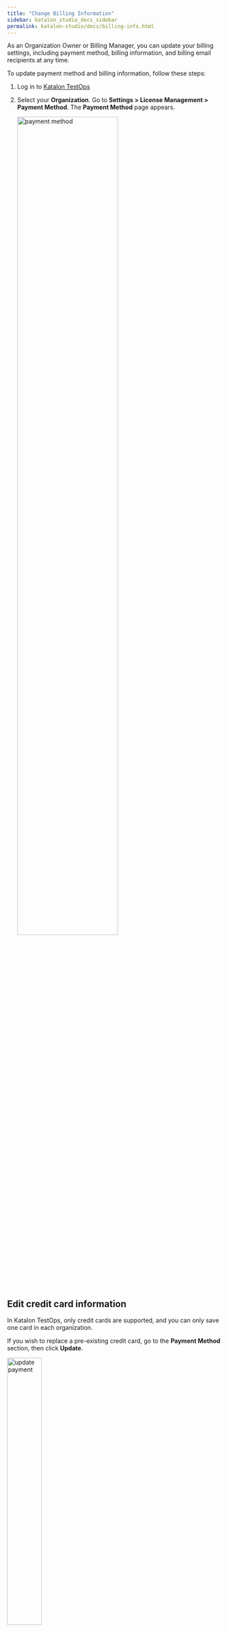 ```yaml
---
title: "Change Billing Information"
sidebar: katalon_studio_docs_sidebar
permalink: katalon-studio/docs/billing-info.html
---
```


As an Organization Owner or Billing Manager, you can update your billing settings, including payment method, billing information, and billing email recipients at any time.

To update payment method and billing information, follow these steps:

1. Log in to [Katalon TestOps](https://testops.katalon.io/)
2. Select your **Organization**. Go to **Settings > License Management > Payment Method**. The **Payment Method** page appears.

    <img src="https://github.com/katalon-studio/docs-images/raw/master/katalon-studio/docs/license-mgt/payment-method.png" alt="payment method" width=70%>

## Edit credit card information

In Katalon TestOps, only credit cards are supported, and you can only save one card in each organization.

If you wish to replace a pre-existing credit card, go to the **Payment Method** section, then click **Update**.

<img src="https://github.com/katalon-studio/docs-images/raw/master/katalon-studio/docs/upgrade-subs/payment-method-update.png" alt="update payment" width="40%">

Enter your new credit card information, then click **Add new card**. The old credit card information is replaced with the new card. This information cannot be retrieved.

This card is now the default for all billing purposes, including subscription renewals.

## Delete an existing credit card

> Notice:
>
> You cannot undo this action. Once you delete the card, it is permanently removed from your organization.

To delete an existing credit card, in the **Payment Method** section, click **Delete** and confirm your action.

## Update billing information

In the **Billing Information** section, you can add cc emails and update information related to your invoices, such as VAT/GSC ID, Full Business Name, and Address.

Katalon sends invoices and other billing-related communication to the Organization Owners and Billing Managers by default. Cc emails are particularly helpful for an enterprise where the person in charge of billing does not need to be involved in your Katalon Organization.

To update your billing information, in the **Billing Information** section, click **Update** and enter the billing information. Email addresses are separated by commas. When you are done, click **Save Billing Information**.

